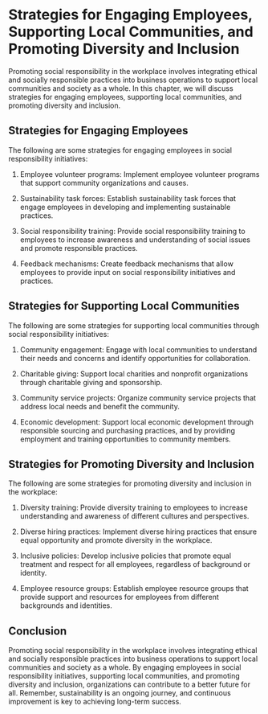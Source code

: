 Strategies for Engaging Employees, Supporting Local Communities, and Promoting Diversity and Inclusion
===================================================================================================================================================================

Promoting social responsibility in the workplace involves integrating ethical and socially responsible practices into business operations to support local communities and society as a whole. In this chapter, we will discuss strategies for engaging employees, supporting local communities, and promoting diversity and inclusion.

Strategies for Engaging Employees
---------------------------------

The following are some strategies for engaging employees in social responsibility initiatives:

1. Employee volunteer programs: Implement employee volunteer programs that support community organizations and causes.

2. Sustainability task forces: Establish sustainability task forces that engage employees in developing and implementing sustainable practices.

3. Social responsibility training: Provide social responsibility training to employees to increase awareness and understanding of social issues and promote responsible practices.

4. Feedback mechanisms: Create feedback mechanisms that allow employees to provide input on social responsibility initiatives and practices.

Strategies for Supporting Local Communities
-------------------------------------------

The following are some strategies for supporting local communities through social responsibility initiatives:

1. Community engagement: Engage with local communities to understand their needs and concerns and identify opportunities for collaboration.

2. Charitable giving: Support local charities and nonprofit organizations through charitable giving and sponsorship.

3. Community service projects: Organize community service projects that address local needs and benefit the community.

4. Economic development: Support local economic development through responsible sourcing and purchasing practices, and by providing employment and training opportunities to community members.

Strategies for Promoting Diversity and Inclusion
------------------------------------------------

The following are some strategies for promoting diversity and inclusion in the workplace:

1. Diversity training: Provide diversity training to employees to increase understanding and awareness of different cultures and perspectives.

2. Diverse hiring practices: Implement diverse hiring practices that ensure equal opportunity and promote diversity in the workplace.

3. Inclusive policies: Develop inclusive policies that promote equal treatment and respect for all employees, regardless of background or identity.

4. Employee resource groups: Establish employee resource groups that provide support and resources for employees from different backgrounds and identities.

Conclusion
----------

Promoting social responsibility in the workplace involves integrating ethical and socially responsible practices into business operations to support local communities and society as a whole. By engaging employees in social responsibility initiatives, supporting local communities, and promoting diversity and inclusion, organizations can contribute to a better future for all. Remember, sustainability is an ongoing journey, and continuous improvement is key to achieving long-term success.
